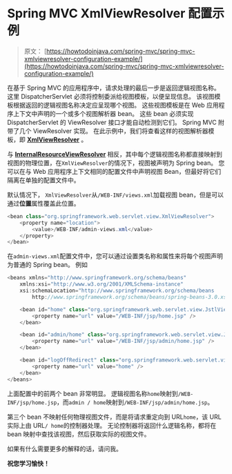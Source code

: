 # Spring MVC XmlViewResolver 配置示例

> 原文： [https://howtodoinjava.com/spring-mvc/spring-mvc-xmlviewresolver-configuration-example/](https://howtodoinjava.com/spring-mvc/spring-mvc-xmlviewresolver-configuration-example/)

在基于 Spring MVC 的应用程序中，请求处理的最后一步是返回逻辑视图名称。 这里 DispatcherServlet 必须将控制委派给视图模板，以便呈现信息。 该视图模板根据返回的逻辑视图名称决定应呈现哪个视图。 这些视图模板是在 Web 应用程序上下文中声明的一个或多个视图解析器 bean。 这些 bean 必须实现 DispatcherServlet 的 ViewResolver 接口才能自动检测到它们。 Spring MVC 附带了几个 ViewResolver 实现。 在此示例中，我们将查看这样的视图解析器模板，即 **[XmlViewResolver](https://docs.spring.io/spring/docs/current/javadoc-api/org/springframework/web/servlet/view/XmlViewResolver.html "XmlViewResolver")** 。

与 **[InternalResourceViewResolver](//howtodoinjava.com/spring/spring-mvc/spring-mvc-internalresourceviewresolver-configuration-example/ "internalresourceviewresolver")** 相反，其中每个逻辑视图名称都直接映射到视图的物理位置，在`XmlViewResolver`的情况下，视图被声明为 Spring bean。 您可以在与 Web 应用程序上下文相同的配置文件中声明视图 Bean，但最好将它们隔离在单独的配置文件中。

默认情况下， `XmlViewResolver`从`/WEB-INF/views.xml`加载视图 bean，但是可以通过**位置**属性覆盖此位置。

```java
<bean class="org.springframework.web.servlet.view.XmlViewResolver">
    <property name="location">
        <value>/WEB-INF/admin-views.xml</value>
    </property>
</bean>

```

在`admin-views.xml`配置文件中，您可以通过设置类名称和属性来将每个视图声明为普通的 Spring bean。 例如

```java
<beans xmlns="http://www.springframework.org/schema/beans"
    xmlns:xsi="http://www.w3.org/2001/XMLSchema-instance"
    xsi:schemaLocation="http://www.springframework.org/schema/beans
        http://www.springframework.org/schema/beans/spring-beans-3.0.xsd">

    <bean id="home" class="org.springframework.web.servlet.view.JstlView">
        <property name="url" value="/WEB-INF/jsp/home.jsp" />
    </bean>

    <bean id="admin/home" class="org.springframework.web.servlet.view.JstlView">
        <property name="url" value="/WEB-INF/jsp/admin/home.jsp" />
    </bean>

    <bean id="logOffRedirect" class="org.springframework.web.servlet.view.RedirectView">
        <property name="url" value="home" />
    </bean>
</beans>

```

上面配置中的前两个 bean 非常明显。 逻辑视图名称`home`映射到`/WEB-INF/jsp/home.jsp`，而`admin / home`映射到`/WEB-INF/jsp/admin/home.jsp`。

第三个 bean 不映射任何物理视图文件，而是将请求重定向到 URL`home`，该 URL 实际上由 URL`/ home`的控制器处理。 无论控制器将返回什么逻辑名称，都将在 bean 映射中查找该视图，然后获取实际的视图文件。

如果有什么需要更多的解释的话，请问我。

**祝您学习愉快！**